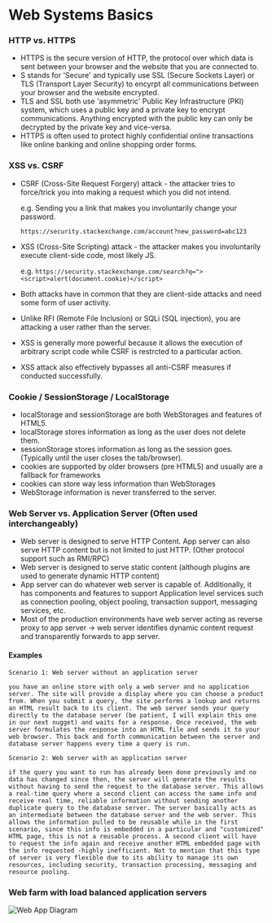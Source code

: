 # Web Systems Basics

### HTTP vs. HTTPS
- HTTPS is the secure version of HTTP, the protocol over which data is sent between your browser and the website that you are connected to.
- S stands for 'Secure' and typically use SSL (Secure Sockets Layer) or TLS (Transport Layer Security) to encyrpt all communications between your browser and the website encrypted.
- TLS and SSL both use 'asymmetric' Public Key Infrastructure (PKI) system, which uses a public key and a private key to encrypt communications. Anything encrypted with the public key can only be decrypted by the private key and vice-versa.
- HTTPS is often used to protect highly confidential online transactions like online banking and online shopping order forms.

### XSS vs. CSRF
- CSRF (Cross-Site Request Forgery) attack - the attacker tries to force/trick you into making a request which you did not intend. 
  
    e.g. Sending you a link that makes you involuntarily change your password. 

    ```https://security.stackexchange.com/account?new_password=abc123```

- XSS (Cross-Site Scripting) attack - the attacker makes you involuntarily execute client-side code, most likely JS. 

  e.g. ```https://security.stackexchange.com/search?q="><script>alert(document.cookie)</script>```

- Both attacks have in common that they are client-side attacks and need some form of user activity.
- Unlike RFI (Remote File Inclusion) or SQLi (SQL injection), you are attacking a user rather than the server.
- XSS is generally more powerful because it allows the execution of arbitrary script code while CSRF is restrcted to a particular action.
- XSS attack also effectively bypasses all anti-CSRF measures if conducted successfully.

### Cookie / SessionStorage / LocalStorage
- localStorage and sessionStorage are both WebStorages and features of HTML5.
- localStorage stores information as long as the user does not delete them.
- sessionStorage stores information as long as the session goes. (Typically until the user closes the tab/browser).
- cookies are supported by older browsers (pre HTML5) and usually are a fallback for frameworks
- cookies can store way less information than WebStorages
- WebStorage information is never transferred to the server.

### Web Server vs. Application Server (Often used interchangeably)
- Web server is designed to serve HTTP Content. App server can also serve HTTP content but is not limited to just HTTP. (Other protocol support such as RMI/RPC)
- Web server is designed to serve static content (although plugins are used to generate dynamic HTTP content)
- App server can do whatever web server is capable of. Additionally, it has components and features to support Application level services such as connection pooling, object pooling, transaction support, messaging services, etc.
- Most of the production environments have web server acting as reverse proxy to app server -> web server identifies dynamic content request and transparently forwards to app server.

#### Examples

    Scenario 1: Web server without an application server

    you have an online store with only a web server and no application server. The site will provide a display where you can choose a product from. When you submit a query, the site performs a lookup and returns an HTML result back to its client. The web server sends your query directly to the database server (be patient, I will explain this one in our next nugget) and waits for a response. Once received, the web server formulates the response into an HTML file and sends it to your web browser. This back and forth communication between the server and database server happens every time a query is run.

    Scenario 2: Web server with an application server

    if the query you want to run has already been done previously and no data has changed since then, the server will generate the results without having to send the request to the database server. This allows a real-time query where a second client can access the same info and receive real time, reliable information without sending another duplicate query to the database server. The server basically acts as an intermediate between the database server and the web server. This allows the information pulled to be reusable while in the first scenario, since this info is embedded in a particular and "customized" HTML page, this is not a reusable process. A second client will have to request the info again and receive another HTML embedded page with the info requested -highly inefficient. Not to mention that this type of server is very flexible due to its ability to manage its own resources, including security, transaction processing, messaging and resource pooling.


### Web farm with load balanced application servers

![Web App Diagram](http://res.cloudinary.com/rlee0525/image/upload/v1499810025/0-l2ZTQR-SfotH8Fnx_ustyky.png)